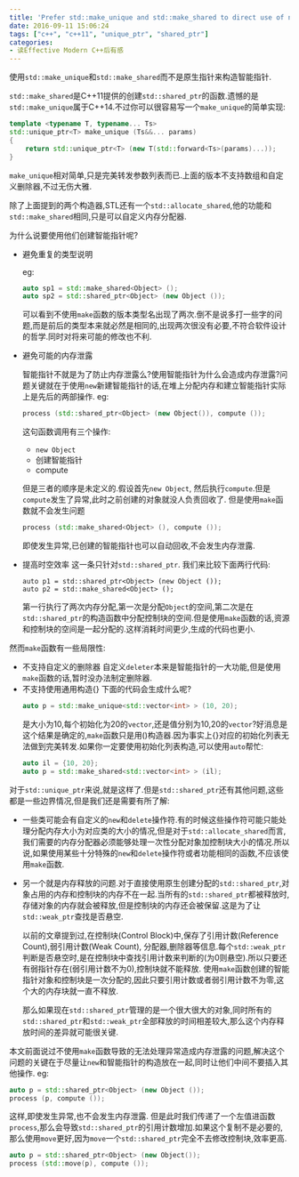 ```yaml
---
title: 'Prefer std::make_unique and std::make_shared to direct use of new'
date: 2016-09-11 15:06:24
tags: ["c++", "c++11", "unique_ptr", "shared_ptr"]
categories:
- 读Effective Modern C++后有感
---
```

使用`std::make_unique`和`std::make_shared`而不是原生指针来构造智能指针.

<!-- more -->

`std::make_shared`是C++11提供的创建`std::shared_ptr`的函数.遗憾的是`std::make_unique`属于C++14.不过你可以很容易写一个`make_unique`的简单实现:
``` c++
template <typename T, typename... Ts>
std::unique_ptr<T> make_unique (Ts&&... params)
{
    return std::unique_ptr<T> (new T(std::forward<Ts>(params)...));
}
```
`make_unique`相对简单,只是完美转发参数列表而已.上面的版本不支持数组和自定义删除器,不过无伤大雅.

除了上面提到的两个构造器,STL还有一个`std::allocate_shared`,他的功能和`std::make_shared`相同,只是可以自定义内存分配器.

为什么说要使用他们创建智能指针呢?

- 避免重复的类型说明

    eg:
    ``` c++
    auto sp1 = std::make_shared<Object> ();
    auto sp2 = std::shared_ptr<Object> (new Object ());
    ```
    可以看到不使用`make`函数的版本类型名出现了两次.倒不是说多打一些字的问题,而是前后的类型本来就必然是相同的,出现两次很没有必要,不符合软件设计的哲学.同时对将来可能的修改也不利.
- 避免可能的内存泄露

    智能指针不就是为了防止内存泄露么?使用智能指针为什么会造成内存泄露?问题关键就在于使用`new`新建智能指针的话,在堆上分配内存和建立智能指针实际上是先后的两部操作.
    eg:
    ``` c++
    process (std::shared_ptr<Object> (new Object()), compute ());
    ```
    这句函数调用有三个操作:
    - `new Object`
    - 创建智能指针
    - compute 

    但是三者的顺序是未定义的.假设首先`new Object`, 然后执行`compute`.但是`compute`发生了异常,此时之前创建的对象就没人负责回收了.
    但是使用`make`函数就不会发生问题
    ``` c++
    process (std::make_shared<Object> (), compute ());
    ```
    即使发生异常,已创建的智能指针也可以自动回收,不会发生内存泄露.

- 提高时空效率
    这一条只针对`std::shared_ptr`.
    我们来比较下面两行代码:
    ```
    auto p1 = std::shared_ptr<Object> (new Object ());
    auto p2 = std::make_shared<Object> ();
    ```
    第一行执行了两次内存分配,第一次是分配`Object`的空间,第二次是在`std::shared_ptr`的构造函数中分配控制块的空间.但是使用`make`函数的话,资源和控制块的空间是一起分配的.这样消耗时间更少,生成的代码也更小.

然而`make`函数有一些局限性:
- 不支持自定义的删除器
    自定义`deleter`本来是智能指针的一大功能,但是使用`make`函数的话,暂时没办法制定删除器.
- 不支持使用通用构造{}
    下面的代码会生成什么呢?
    ``` c++
    auto p = std::make_unique<std::vector<int> > (10, 20);
    ```
    是大小为10,每个初始化为20的`vector`,还是值分别为10,20的`vector`?好消息是这个结果是确定的,`make`函数只是用()构造器.因为事实上{}对应的初始化列表无法做到完美转发.如果你一定要使用初始化列表构造,可以使用`auto`帮忙:
    ``` c++
    auto il = {10, 20};
    auto p = std::make_shared<std::vector<int> > (il);
    ```

对于`std::unique_ptr`来说,就是这样了.但是`std::shared_ptr`还有其他问题,这些都是一些边界情况,但是我们还是需要有所了解:
- 一些类可能会有自定义的`new`和`delete`操作符.有的时候这些操作符可能只能处理分配内存大小为对应类的大小的情况,但是对于`std::allocate_shared`而言,我们需要的内存分配器必须能够处理一次性分配对象加控制块大小的情况.所以说,如果使用某些十分特殊的`new`和`delete`操作符或者功能相同的函数,不应该使用`make`函数.
- 另一个就是内存释放的问题.对于直接使用原生创建分配的`std::shared_ptr`,对象占用的内存和控制块的内存不在一起.当所有的`std::shared_ptr`都被释放时,存储对象的内存就会被释放,但是控制块的内存还会被保留.这是为了让`std::weak_ptr`查找是否悬空.

    以前的文章提到过,在控制块(Control Block)中,保存了引用计数(Reference Count),弱引用计数(Weak Count), 分配器,删除器等信息.每个`std::weak_ptr`判断是否悬空时,是在控制块中查找引用计数来判断的(为0则悬空).所以只要还有弱指针存在(弱引用计数不为0),控制块就不能释放.
    使用`make`函数创建的智能指针对象和控制块是一次分配的,因此只要引用计数或者弱引用计数不为零,这个大的内存块就一直不释放.
    
    那么如果现在`std::shared_ptr`管理的是一个很大很大的对象,同时所有的`std::shared_ptr`和`std::weak_ptr`全部释放的时间相差较大,那么这个内存释放时间的差异就可能很关键.

本文前面说过不使用`make`函数导致的无法处理异常造成内存泄露的问题,解决这个问题的关键在于尽量让`new`和智能指针的构造放在一起,同时让他们中间不要插入其他操作.
eg:
``` c++
auto p = std::shared_ptr<Object> (new Object ());
process (p, compute ());
```
这样,即使发生异常,也不会发生内存泄露.
但是此时我们传递了一个左值进函数`process`,那么会导致`std::shared_ptr`的引用计数增加.如果这个复制不是必要的,那么使用`move`更好,因为`move`一个`std::shared_ptr`完全不去修改控制块,效率更高.
``` c++
auto p = std::shared_ptr<Object> (new Object());
process (std::move(p), compute ());
```